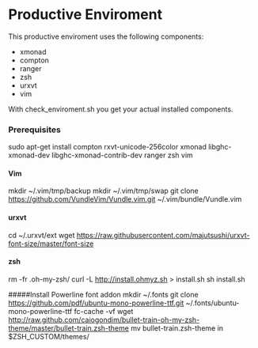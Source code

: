 # Productive Enviroment

This productive enviroment uses the following components:
- xmonad
- compton
- ranger
- zsh
- urxvt
- vim

With check_enviroment.sh you get your actual installed components.

### Prerequisites

sudo apt-get install compton rxvt-unicode-256color xmonad libghc-xmonad-dev libghc-xmonad-contrib-dev ranger zsh vim


#### Vim
mkdir ~/.vim/tmp/backup
mkdir ~/.vim/tmp/swap
git clone https://github.com/VundleVim/Vundle.vim.git ~/.vim/bundle/Vundle.vim

#### urxvt

cd ~/.urxvt/ext
wget https://raw.githubusercontent.com/majutsushi/urxvt-font-size/master/font-size

#### zsh
rm -fr .oh-my-zsh/
curl -L http://install.ohmyz.sh > install.sh
sh install.sh

#####Install Powerline font addon
mkdir ~/.fonts
git clone https://github.com/pdf/ubuntu-mono-powerline-ttf.git ~/.fonts/ubuntu-mono-powerline-ttf
fc-cache -vf
 wget http://raw.github.com/caiogondim/bullet-train-oh-my-zsh-theme/master/bullet-train.zsh-theme
 mv bullet-train.zsh-theme in $ZSH_CUSTOM/themes/
